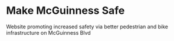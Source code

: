 # Make McGuinness Safe

Website promoting increased safety via better pedestrian and bike infrastructure on McGuinness Blvd
